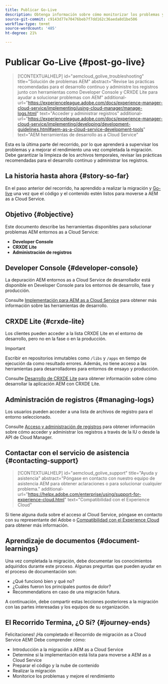 ```yaml
---
title: Publicar Go-Live
description: Obtenga información sobre cómo monitorizar los problemas y mejorar el rendimiento
source-git-commit: c9143d77e70476beb7f7dd162c36aeda8d1be506
workflow-type: tm+mt
source-wordcount: '485'
ht-degree: 21%

---
```



# Publicar Go-Live {#post-go-live}

>[!CONTEXTUALHELP]
>id="aemcloud_golive_troubleshooting"
>title="Solución de problemas AEM"
>abstract="Revise las prácticas recomendadas para el desarrollo continuo y administre los registros junto con herramientas como Developer Console y CRXDE Lite para ayudar a solucionar problemas con AEM"
>additional-url="https://experienceleague.adobe.com/docs/experience-manager-cloud-service/implementing/using-cloud-manager/manage-logs.html" text="Acceder y administrar registros"
>additional-url="https://experienceleague.adobe.com/docs/experience-manager-cloud-service/implementing/developing/development-guidelines.html#aem-as-a-cloud-service-development-tools" text="AEM herramientas de desarrollo as a Cloud Service"

Esta es la última parte del recorrido, por lo que aprenderá a supervisar los problemas y a mejorar el rendimiento una vez completada la migración. Debe garantizar la limpieza de los archivos temporales, revisar las prácticas recomendadas para el desarrollo continuo y administrar los registros.

## La historia hasta ahora {#story-so-far}

En el paso anterior del recorrido, ha aprendido a realizar la migración y [Go-live](/help/journey-migration/go-live.md) una vez que el código y el contenido estén listos para moverse a AEM as a Cloud Service.

## Objetivo {#objective}

Este documento describe las herramientas disponibles para solucionar problemas AEM entornos as a Cloud Service:

* **Developer Console**
* **CRXDE Lite**
* **Administración de registros**

## Developer Console {#developer-console}

La depuración AEM entornos as a Cloud Service de desarrollador está disponible en Developer Console para los entornos de desarrollo, fase y producción.

Consulte [ Implementación para AEM as a Cloud Service](/help/implementing/developing/introduction/development-guidelines.md#aem-as-a-cloud-service-development-tools) para obtener más información sobre las herramientas de desarrollo.

## CRXDE Lite {#crxde-lite}

Los clientes pueden acceder a la lista CRXDE Lite en el entorno de desarrollo, pero no en la fase o en la producción.

>[!IMPORTANT]
>Escribir en repositorios inmutables como `/libs` y `/apps` en tiempo de ejecución da como resultado errores. Además, no tiene acceso a las herramientas para desarrolladores para entornos de ensayo y producción.

Consulte [Desarrollo de CRXDE Lite](/help/implementing/developing/tools/crxde.md) para obtener información sobre cómo desarrollar la aplicación AEM con CRXDE Lite.

## Administración de registros {#managing-logs}

Los usuarios pueden acceder a una lista de archivos de registro para el entorno seleccionado.

Consulte [Acceso y administración de registros](/help/implementing/cloud-manager/manage-logs.md) para obtener información sobre cómo acceder y administrar los registros a través de la IU o desde la API de Cloud Manager.

## Contactar con el servicio de asistencia {#contacting-support}

>[!CONTEXTUALHELP]
>id="aemcloud_golive_support"
>title="Ayuda y asistencia"
>abstract="Póngase en contacto con nuestro equipo de asistencia AEM para obtener aclaraciones o para solucionar cualquier problema."
>additional-url="https://helpx.adobe.com/enterprise/using/support-for-experience-cloud.html" text="Compatibilidad con el Experience Cloud"

Si tiene alguna duda sobre el acceso al Cloud Service, póngase en contacto con su representante del Adobe o [Compatibilidad con el Experience Cloud](https://helpx.adobe.com/enterprise/using/support-for-experience-cloud.html) para obtener más información.

## Aprendizaje de documentos {#document-learnings}

Una vez completada la migración, debe documentar los conocimientos adquiridos durante este proceso. Algunas preguntas que pueden ayudar en el proceso de documentación son:

* ¿Qué funcionó bien y qué no?
* ¿Cuáles fueron los principales puntos de dolor?
* Recommendations en caso de una migración futura.

A continuación, debe compartir estas lecciones posteriores a la migración con las partes interesadas y los equipos de su organización.

## El Recorrido Termina, ¿O Sí? {#journey-ends}

Felicitaciones! ¡Ha completado el Recorrido de migración as a Cloud Service AEM! Debe comprender cómo:

* Introducción a la migración a AEM as a Cloud Service
* Determine si la implementación está lista para moverse a AEM as a Cloud Service
* Preparar el código y la nube de contenido
* Realizar la migración
* Monitorice los problemas y mejore el rendimiento
